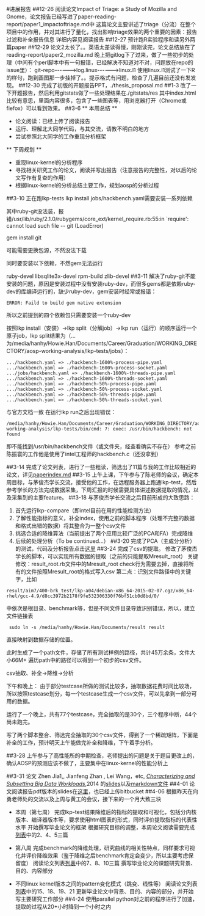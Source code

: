 #进展报告
##12-26
    阅读论文Impact of Triage: a Study of Mozilla and Gnome，论文报告已经写进了paper-reading-report/paper1_impactoftriage.md中
    这篇论文主要讲述了triage（分流）在整个项目中的作用，并对其进行了量化，找出影响triage效果的两个重要的因素：报告过滤和补全报告信息
    详细内容见阅读报告
##12-27
预计跑R实验程序和读另外两篇paper
##12-29
	论文2太长了。。英语太差读得慢，刚刚读完，论文总结放在了reading-report/paper2_mozilla.md	晚上把gitlog下了过来，做了一些初步的处理（中间有个perl脚本中有一句报错，已经解决不知道对不对，问题放在repo的issue里）：
    git-repo------>log.linux------>linux.l1
    使用linux.l1测试了一下R的样句，跑到画图那一步挂掉了。。提示格式有问题，检查了几遍目前还没有发发现。
##12-30
	完成了初版的开题报告PPT，./thesis_proposal.md
##1-3
	改了一下开题报告，然后利用gitstats做了一些处理结果在./gitstats/res
    其中index.html比较有意思，里面内容很多，包含了一些图表等，用浏览器打开（Chrome或fiefox）可以看到效果。
##3-6
** 本周总结 **

- 论文阅读：已经上传了阅读报告
- 运行、理解北大同学代码，与其交流，请教不明白的地方
- 尝试参照北大同学的工作重现分析框架

** 下周规划 **

- 重现linux-kernel的分析程序
- 寻找相关研究工作的论文，阅读并写出报告（注意报告的完整性，对以后的论文写作有复查的作用）
- 根据linux-kernel的分析总结主要工作，规划aosp的分析过程

##3-10
正在跑lkp-tests
lkp install jobs/hackbench.yaml需要安装一系列依赖

其中ruby-git没法装，报错/usr/lib/ruby/2.1.0/rubygems/core_ext/kernel_require.rb:55:in `require': cannot load such file -- git (LoadError)

gem install git

可能需要更换包源，不然没法下载

同时要安装以下依赖，不然gem无法运行

ruby-devel
libsqlite3x-devel
rpm-build
zlib-devel
##3-11
解决了ruby-git不能安装的问题，原因是安装过程中没有安装ruby-dev，而很多gems都是依赖ruby-dev的库编译运行的，缺少ruby-dev，gem安装时经常或报错： 
```
ERROR: Faild to build gem native extension 
```
所以之前提到的四个依赖包只需要安装一个ruby-dev

按照lkp install（安装）->lkp split（分解job）->lkp run（运行）的顺序运行一个原子job，lkp split结果为（...为/media/hanhy/Howie.Han/Documents/Career/Graduation/WORKING_DIRECTORY/aosp-working-analysis/lkp-tests/jobs）：
```
.../hackbench.yaml => ./hackbench-1600%-process-pipe.yaml
.../hackbench.yaml => ./hackbench-1600%-process-socket.yaml
.../jobs/hackbench.yaml => ./hackbench-1600%-threads-pipe.yaml
.../hackbench.yaml => ./hackbench-1600%-threads-socket.yaml
.../hackbench.yaml => ./hackbench-50%-process-pipe.yaml
.../hackbench.yaml => ./hackbench-50%-process-socket.yaml
.../hackbench.yaml => ./hackbench-50%-threads-pipe.yaml
.../hackbench.yaml => ./hackbench-50%-threads-socket.yaml
```
与官方文档一致
在运行lkp run之后出现错误：
```
/media/hanhy/Howie.Han/Documents/Career/Graduation/WORKING_DIRECTORY/aosp-working-analysis/lkp-tests/bin/cmd: 7: exec: /usr/bin/hackbench: not found
```
即不能找到/usr/bin/hackbench文件（或文件夹，经查看确实不存在）
参考之前陈振寰的工作他是使用了intel工程师的hackbench.c（还没拿到）

##3-14
完成了论文列表，进行了一些粗读，筛选出了11篇与我的工作比较相近的论文，详见[paperindex.md](./paperindex.md)
##3-15
上午上课，下午参与了陈老师的会议，确定本周目标，与茅俊杰学长交流，接受他的工作，在远程服务器上跑通lkp-test，然后参考学长的方法完成数据采集，下周汇报的时候需要具体讲述数据提取的情况，以及采集到的主要feature。
##3-18
与茅俊杰学长交流之后目前形成的大致思路：
1. 首先运行lkp-compare（即intel目前在用的性能检测方法）
2. 了解性能指标的意义，补全index，使用之前的脚本程序（处理不完整的数据和格式出错的数据）将其整合为一整个csv文件
3. 挑选合适的降维算法（当前提出了两个应用比较广泛的PCA和FA）完成降维
4. 后续的处理分析（To be continued...）
##3-20
完成了PCA（主成分分析）的测试，代码及分析报告点击[这里](./code/PCA_test)
##3-24
完成了csv的提取。
修改了茅俊杰学长的脚本，可以实现所有数据的提取（之前的只能提取Mresult_root）
关键修改：result_root.rb文件中的Mresult_root check行为需要去掉，直接将所有的文件按照Mresult_root的格式写入csv
第二点：识别文件路径中的关键字，比如
```
result/aim7/400-brk_test/lkp-a04/debian-x86_64-2015-02-07.cgz/x86_64-rhel/gcc-4.9/d8cc3972b2178f9fe532306330f76bf51cb0d8bd/0/
```
中依次是根目录、benchmark等，但是不同文件目录导致识别错误，所以，建立文件链接表
```
 sudo ln -s /media/hanhy/Howie.Han/Documents/result result
```
直接映射到数据存储的位置。

此时生成了一个path文件，存储了所有测试样例的路径，共计45万余条，文件大小66M+
遍历path中的路径可以得到一个初步的csv文件。

csv抽取、补全->降维->分析

下午和晚上：
由于部分testcase所做的测试比较多，抽取数据花费时间比较场，所以按照testcase划分，每一个testcase生成一个csv文件，可以先拿到一部分可用的数据。

运行了一个晚上，共有77个testcase，完全抽取的是30个，三个程序中断，44个尚未跑完。

写了两个脚本整合、筛选完全抽取的30个csv文件，得到了一个稀疏矩阵，下面是补全的工作，预计明天上午能做完补全和降维，下午着手分析。

##3-28
上午参与了高性能所的中期检查，老师提出的问题是关于题目更改上的，确认AOSP的预测应该不做了，主要集中在linux-kernel的性能分析上

##3-31
论文
Zhen Jia1,, Jianfeng Zhan , Lei Wang，etc, [*Characterizing and Subsetting Big Data Workloads*](http://prof.ict.ac.cn/BigDataBench/wp-content/uploads/2014/04/IISWC_jz.pdf),2014
的[slides](paper-reading-report/publish/paper_index0.htm)以及[markdown文件](paper-reading-report/paper_index0.md)
##4-01
论文阅读报告pdf版本的slides在[这里](paper-reading-report/pdf/index0.pdf)，也已经上传bitbucket
##4-06
根据昨天在向勇老师处的交流以及上周与黄工的会议，接下来的一个月大致三块
- 本周（第七周）
	完成lkp-test结果降维后的指标的提取和可视化，包括分内核版本、编译器版本等，要求使用html图表的形式，同时评价提取指标的代表性水平
	开始撰写毕业论文的框架
	根据研究目标的调整，本周论文阅读需要完成[列表](paper-index.md)中的2、4、5三篇
- 第八周
	完成benchmark的降维处理，研究曲线的相关性特点，同样要求可视化并评价降维效果（鉴于降维之后benchmark肯定会变少，所以主要考虑保留度）
	阅读论文列表[列表](paper-index.md)中的7、8、10三篇
	撰写毕业论文的课题研究背景、目的、内容部分

- 不同linux kernel版本之间的pattern变化模式（跳变、线性等）
	阅读论文列表[列表](paper-index.md)中的15、18、19、21
	更新毕业论文中背景、目的、内容的部分，并开始写主要研究工作部分
##4-24
	使用parallel python对之前的程序进行了加速，提取的过程从20+小时降到一个小时之内



























